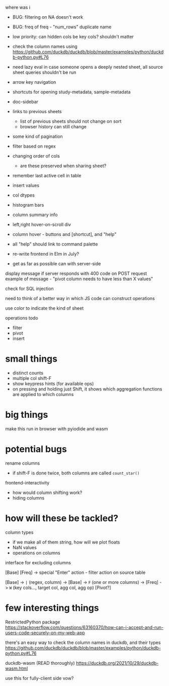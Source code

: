 where was i
* BUG: filtering on NA doesn't work
* BUG: freq of freq - "num_rows" duplicate name
* low priority: can hidden cols be key cols? shouldn't matter
* check the column names using https://github.com/duckdb/duckdb/blob/master/examples/python/duckdb-python.py#L76
* need lazy eval in case someone opens a deeply nested sheet, all source sheet queries shouldn't be run
* arrow key navigation
* shortcuts for opening study-metadata, sample-metadata
* doc-sidebar
* links to previous sheets
  * list of previous sheets should not change on sort
  * browser history can still change
* some kind of pagination

* filter based on regex
* changing order of cols
  * are these preserved when sharing sheet?
* remember last active cell in table
* insert values
* col dtypes
* histogram bars
* column summary info
* left,right hover-on-scroll div
* column hover - buttons and [shortcut], and "help"
* all "help" should link to command palette

* re-write frontend in Elm in July?
* get as far as possible can with server-side

display message if server responds with 400 code on POST request
example of message - "pivot column needs to have less than X values"

check for SQL injection

need to think of a better way in which JS code can construct operations

use color to indicate the kind of sheet

operations todo
* filter
* pivot
* insert

# small things
* distinct counts
* multiple col shift-F
* show keypress hints (for available ops)
* on pressing and holding just Shift, it shows which aggregation functions are applied to which columns

# big things
make this run in browser with pyiodide and wasm

# potential bugs
rename columns
* if shift-F is done twice, both columns are called `count_star()`

frontend-interactivity
* how would column shifting work?
* hiding columns

# how will these be tackled?
column types
* if we make all of them string, how will we plot floats
* NaN values
* operations on columns

interface for excluding columns

[Base]
[Freq]
-> special "Enter" action - filter action on source table

[Base]
-> `|` (regex, column) -> [Base]
-> `F` (one or more columns) -> [Freq]
-> `W` (key cols..., target col, agg col, agg op) [Pivot?]

# few interesting things
RestrictedPython package
https://stackoverflow.com/questions/63160370/how-can-i-accept-and-run-users-code-securely-on-my-web-app

there's an easy way to check the column names in duckdb, and their types
https://github.com/duckdb/duckdb/blob/master/examples/python/duckdb-python.py#L76

duckdb-wasm (READ thoroughly)
https://duckdb.org/2021/10/29/duckdb-wasm.html

use this for fully-client side vow?
